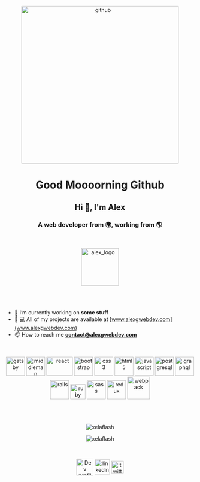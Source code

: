 <p align="center"><img align="center" src="https://octodex.github.com/images/daftpunktocat-thomas.gif" alt="github" width="420"/></p>

<h1 align="center"> Good Moooorning Github </h1>
<h2 align="center">Hi 👋, I'm Alex</h2>
<h3 align="center">A web developer from 🌍, working from 🌎</h3>
<br>
<p align="center"><img align="center" src="https://res.cloudinary.com/dcf4y5ngp/image/upload/v1631038369/alexwebdevcolor.png" alt="alex_logo" width="100" height="100"/></p>
<br>
<br>

- 🔭 I’m currently working on **some stuff**
- 👨 💻 All of my projects are available at [www.alexgwebdev.com](www.alexgwebdev.com)
- 📫 How to reach me **contact@alexgwebdev.com**
<br>


<p
 align="center">
 <img src="https://www.vectorlogo.zone/logos/gatsbyjs/gatsbyjs-icon.svg" alt="gatsby" width="50" height="50"/>
 <img 
src="https://raw.githubusercontent.com/leungwensen/svg-icon/b84b3f3a3da329b7c1d02346865f8e98beb05413/dist/svg/logos/middleman.svg"
 alt="middleman" width="50" height="50"/>
 <img src="https://res.cloudinary.com/dcf4y5ngp/image/upload/v1543598079/react.png" alt="react" width="70" height="50"/> 
 <img src="https://res.cloudinary.com/dcf4y5ngp/image/upload/v1596021748/bootstrap.png" alt="bootstrap" width="50" height="50"/> 
 <img src="https://res.cloudinary.com/dcf4y5ngp/image/upload/v1543598642/css-3.svg" alt="css3" width="50" height="50"/> 
 <img src="https://res.cloudinary.com/dcf4y5ngp/image/upload/v1543598643/html-5.svg"alt="html5" width="50" height="50"/>
 <img src="https://res.cloudinary.com/dcf4y5ngp/image/upload/v1543598642/javascript.svg" alt="javascript" width="50" height="50"/> 
 <img src="https://res.cloudinary.com/dcf4y5ngp/image/upload/v1543598643/postgresql.svg" alt="postgresql" width="50" height="50"/> 
 <img src="https://www.vectorlogo.zone/logos/graphql/graphql-icon.svg" alt="graphql" width="50" height="50"/>
 <img src="https://res.cloudinary.com/dcf4y5ngp/image/upload/v1543598080/rails2.png" alt="rails" width="50"/>
 <img src="https://res.cloudinary.com/dcf4y5ngp/image/upload/v1543598079/Ruby_logo.png" alt="ruby" width="40" height="40"/> 
 <img src="https://res.cloudinary.com/dcf4y5ngp/image/upload/v1596022043/sass.png" alt="sass" width="50" height="50"/> 
 <img src="https://res.cloudinary.com/dcf4y5ngp/image/upload/v1596022239/Redux.png" alt="redux" height="50"/> 
 <img src="https://res.cloudinary.com/dcf4y5ngp/image/upload/v1596022235/webpack.png" alt="webpack" height="60"/>
</p>
<br><br>

<p align="center"> <img src="https://komarev.com/ghpvc/?username=xelaflash" alt="xelaflash" /> </p>
<p align="center"> <img src="https://github-readme-stats.vercel.app/api?username=xelaflash&show_icons=true&title_color=fff&icon_color=79ff97&text_color=9f9f9f&bg_color=151515"
alt="xelaflash" /> <p>
<br>
<p align="center">
 <a href="https://dev.to/xelaflash" target="blank"><img 
 align="center" src="https://d2fltix0v2e0sb.cloudfront.net/dev-badge.svg" alt="Dev profile" height="45" width="45" /></a>
 <a href="https://linkedin.com/in/alexgwebdev" target="blank"><img align="center" 
 src="https://cdn.jsdelivr.net/npm/simple-icons@3.0.1/icons/linkedin.svg" alt="linkedin profile" height="40"/></a>
 <a href="https://linkedin.com/in/alexgwebdev" target="blank">
  <img align="center" src="https://res.cloudinary.com/dcf4y5ngp/image/upload/v1595503514/Twitter_Logo_Black.png" alt="twitter profile" height="33"  /></a>
</p>
